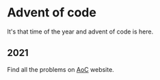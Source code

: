 # Advent of code

It's that time of the year and advent of code is here.

## 2021
Find all the problems on [AoC](https://adventofcode.com/2021) website.
